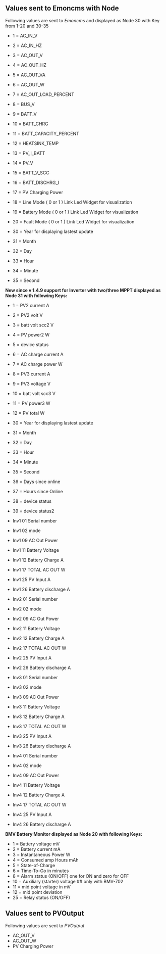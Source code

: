 ## Values sent to Emoncms with Node

Following values are sent to *Emoncms* and displayed as Node 30 with Key from 1-20 and 30-35

* 1  = AC_IN_V
* 2  = AC_IN_HZ
* 3  = AC_OUT_V
* 4  = AC_OUT_HZ
* 5  = AC_OUT_VA
* 6  = AC_OUT_W
* 7  = AC_OUT_LOAD_PERCENT
* 8  = BUS_V
* 9  = BATT_V
* 10 = BATT_CHRG
* 11 = BATT_CAPACITY_PERCENT
* 12 = HEATSINK_TEMP
* 13 = PV_I_BATT
* 14 = PV_V
* 15 = BATT_V_SCC
* 16 = BATT_DISCHRG_I
* 17 = PV Charging Power
* 18 = Line Mode ( 0 or 1 )  Link Led Widget for visualization
* 19 = Battery Mode ( 0 or 1 ) Link Led Widget for visualization
* 20 = Fault Mode ( 0 or 1 )  Link Led Widget for visualization

* 30 = Year for displaying lastest update
* 31 = Month
* 32 = Day
* 33 = Hour
* 34 = Minute
* 35 = Second

**New since v 1.4.9 support for Inverter with two/three MPPT displayed as Node 31 with following Keys:**

* 1 =  PV2 current A
* 2 =  PV2 volt V
* 3 =  batt volt scc2 V
* 4 =  PV power2 W
* 5 =  device status
* 6 =  AC charge current A
* 7 =  AC charge power W
* 8 =  PV3 current A
* 9 =  PV3 voltage V
* 10 = batt volt scc3 V
* 11 = PV power3 W
* 12 = PV total W


* 30 = Year for displaying lastest update
* 31 = Month
* 32 = Day
* 33 = Hour
* 34 = Minute
* 35 = Second
* 36 = Days since online
* 37 = Hours since Online	
* 38 = device status	
* 39 = device status2

* Inv1 01 Serial number
* Inv1 02 mode	
* Inv1 09 AC Out Power
* Inv1 11 Battery Voltage
* Inv1 12 Battery Charge A
* Inv1 17 TOTAL AC OUT W	
* Inv1 25 PV Input A	
* Inv1 26 Battery discharge A	
* Inv2 01 Serial number
* Inv2 02 mode	
* Inv2 09 AC Out Power
* Inv2 11 Battery Voltage
* Inv2 12 Battery Charge A
* Inv2 17 TOTAL AC OUT W	
* Inv2 25 PV Input A	
* Inv2 26 Battery discharge A	
* Inv3 01 Serial number
* Inv3 02 mode	
* Inv3 09 AC Out Power
* Inv3 11 Battery Voltage
* Inv3 12 Battery Charge A
* Inv3 17 TOTAL AC OUT W	
* Inv3 25 PV Input A	
* Inv3 26 Battery discharge A	
* Inv4 01 Serial number
* Inv4 02 mode	
* Inv4 09 AC Out Power
* Inv4 11 Battery Voltage
* Inv4 12 Battery Charge A
* Inv4 17 TOTAL AC OUT W	
* Inv4 25 PV Input A	
* Inv4 26 Battery discharge A	


**BMV Battery Monitor displayed as Node 20 with following Keys:**
* 1 = Battery voltage mV
* 2 = Battery current mA
* 3 = Instantaneous Power W
* 4 = Consumed amp Hours mAh
* 5 = State-of-Charge
* 6 = Time-To-Go in minutes
* 8 = Alarm status (ON/OFF) one for ON and zero for OFF
* 10 = Auxiliary (starter) voltage  ## only with BMV-702
* 11 = mid point voltage in mV
* 12 = mid point deviation 
* 25 = Relay status (ON/OFF)
 
## Values sent to PVOutput
Following values are sent to *PVOutput*

* AC_OUT_V
* AC_OUT_W
* PV Charging Power


